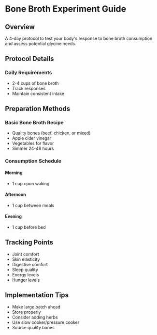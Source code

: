 # Bone Broth Experiment Guide

## Overview
A 4-day protocol to test your body's response to bone broth consumption and assess potential glycine needs.

## Protocol Details
### Daily Requirements
- 2-4 cups of bone broth
- Track responses
- Maintain consistent intake

## Preparation Methods
### Basic Bone Broth Recipe
- Quality bones (beef, chicken, or mixed)
- Apple cider vinegar
- Vegetables for flavor
- Simmer 24-48 hours

### Consumption Schedule
#### Morning
- 1 cup upon waking
#### Afternoon
- 1 cup between meals
#### Evening
- 1 cup before bed

## Tracking Points
- Joint comfort
- Skin elasticity
- Digestive comfort
- Sleep quality
- Energy levels
- Hunger levels

## Implementation Tips
- Make large batch ahead
- Store properly
- Consider adding herbs
- Use slow cooker/pressure cooker
- Source quality bones 